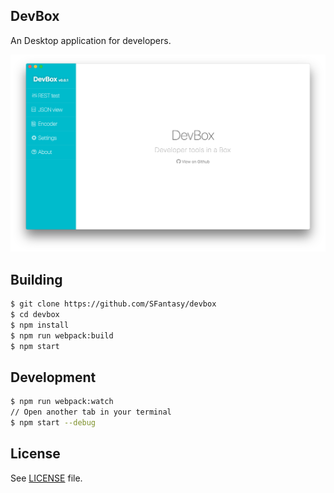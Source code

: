 DevBox
---

An Desktop application for developers.

![devbox](./screenshot/home.png)

## Building

```sh
$ git clone https://github.com/SFantasy/devbox
$ cd devbox
$ npm install
$ npm run webpack:build
$ npm start
```

## Development

```sh
$ npm run webpack:watch
// Open another tab in your terminal
$ npm start --debug
```

## License

See [LICENSE](LICENSE) file.

